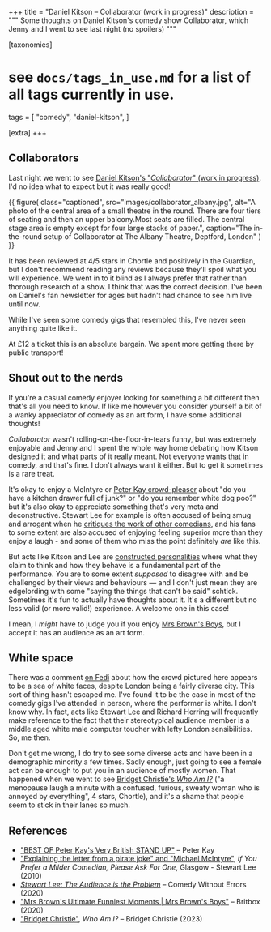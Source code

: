 +++
title = "Daniel Kitson – Collaborator (work in progress)"
description = """
Some thoughts on Daniel Kitson's comedy show Collaborator, which Jenny and I went to see last night (no spoilers)
"""

[taxonomies]
# see `docs/tags_in_use.md` for a list of all tags currently in use.
tags = [
    "comedy",
    "daniel-kitson",
]

[extra]
+++

## Collaborators

Last night we went to see
[Daniel Kitson's "_Collaborator_" (work in progress)](https://web.archive.org/web/20240720135250/https://www.thealbany.org.uk/shows/collaborator/).
I'd no idea what to expect but it was really good!

{{ figure(
    class="captioned",
    src="images/collaborator_albany.jpg",
    alt="A photo of the central area of a small theatre in the round. There are
         four tiers of seating and then an upper balcony.Most seats are filled.
         The central stage area is empty except for four large stacks of
         paper.",
    caption="The in-the-round setup of Collaborator at The Albany Theatre,
             Deptford, London"
) }}

It has been reviewed at 4/5 stars in Chortle and positively in the Guardian,
but I don't recommend reading any reviews because they'll spoil what you will
experience. We went in to it blind as I always prefer that rather than
thorough research of a show. I think that was the correct decision. I've been
on Daniel's fan newsletter for ages but hadn't had chance to see him live
until now.

While I've seen some comedy gigs that resembled this, I've never seen anything
quite like it.

At £12 a ticket this is an absolute bargain. We spent more getting there by
public transport!

## Shout out to the nerds

If you're a casual comedy enjoyer looking for something a bit different then
that's all you need to know. If like me however you consider yourself a bit of
a wanky appreciator of comedy as an art form, I have some additional thoughts!

_Collaborator_ wasn't rolling-on-the-floor-in-tears funny, but was extremely
enjoyable and Jenny and I spent the whole way home debating how Kitson
designed it and what parts of it really meant. Not everyone wants that in
comedy, and that's fine. I don't always want it either. But to get it
sometimes is a rare treat.

It's okay to enjoy a McIntyre or
[Peter Kay crowd-pleaser](https://www.youtube.com/watch?v=-hkEnZhaCsA) about
"do you have a kitchen drawer full of junk?" or "do you remember white dog
poo?" but it's also okay to appreciate something that's very meta and
deconstructive. Stewart Lee for example is often accused of being smug and
arrogant when he
[critiques the work of other comedians](https://www.youtube.com/watch?v=XW3ZADTaUJc&t=315s),
and his fans to some extent are also accused of enjoying feeling superior more
than they enjoy a laugh - and some of them who miss the point definitely _are_
like this.

But acts like Kitson and Lee are
[constructed personalities](https://www.youtube.com/watch?v=0w-K0NWtysA) where
what they claim to think and how they behave is a fundamental part of the
performance. You are to some extent _supposed_ to disagree with and be
challenged by their views and behaviours — and I don't just mean they are
edgelording with some "saying the things that can't be said" schtick.
Sometimes it's fun to actually have thoughts about it. It's a different but no
less valid (or more valid!) experience. A welcome one in this case!

I mean, I _might_ have to judge you if you enjoy
[Mrs Brown's Boys](https://www.youtube.com/watch?v=4rC2rfCj3sk&pp=ygUPbXJzIGJyb3ducyBib3lz),
but I accept it has an audience as an art form.

## White space

There was a comment
[on Fedi](https://social.bitfolk.com/@grifferz/112845249632129851) about how
the crowd pictured here appears to be a sea of white faces, despite London
being a fairly diverse city. This sort of thing hasn't escaped me. I've found
it to be the case in most of the comedy gigs I've attended in person, where
the performer is white. I don't know why. In fact, acts like Stewart Lee and
Richard Herring will frequently make reference to the fact that their
stereotypical audience member is a middle aged white male computer toucher
with lefty London sensibilities. So, me then.

Don't get me wrong, I do try to see some diverse acts and have been in a
demographic minority a few times. Sadly enough, just going to see a female act
can be enough to put you in an audience of mostly women. That happened when we
went to see
[Bridget Christie's _Who Am I?_](https://www.youtube.com/watch?v=25_q3C5lWDI)
("a menopause laugh a minute with a confused, furious, sweaty woman who is
annoyed by everything", 4 stars, Chortle), and it's a shame that people seem
to stick in their lanes so much.

## References

- ["BEST OF Peter Kay's Very British STAND UP"](https://www.youtube.com/watch?v=-hkEnZhaCsA)
  – Peter Kay
- ["Explaining the letter from a pirate joke" and "Michael McIntyre"](https://www.youtube.com/watch?v=XW3ZADTaUJc),
  _If You Prefer a Milder Comedian, Please Ask For One_, Glasgow - Stewart Lee
  (2010)
- [_Stewart Lee: The Audience is the Problem_](https://www.youtube.com/watch?v=0w-K0NWtysA)
  – Comedy Without Errors (2020)
- ["Mrs Brown's Ultimate Funniest Moments | Mrs Brown's Boys"](https://www.youtube.com/watch?v=4rC2rfCj3sk&pp=ygUPbXJzIGJyb3ducyBib3lz)
  – Britbox (2020)
- ["Bridget Christie"](https://www.youtube.com/watch?v=25_q3C5lWDI), _Who Am
  I?_ – Bridget Christie (2023)
